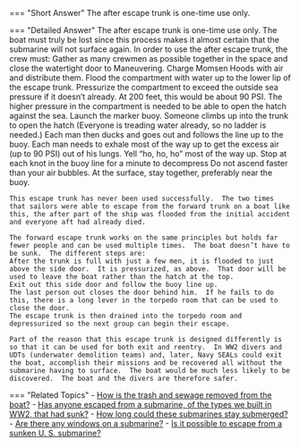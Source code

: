 
=== "Short Answer"
    The after escape trunk is one-time use only.

=== "Detailed Answer"
    The after escape trunk is one-time use only.  The boat must truly be lost since this process makes it almost certain that the submarine will not surface again.  In order to use the after escape trunk, the crew must:
    Gather as many crewmen as possible together in the space and close the watertight door to Maneuvering.
    Charge Momsen Hoods with air and distribute them.
    Flood the compartment with water up to the lower lip of the escape trunk.
    Pressurize the compartment to exceed the outside sea pressure if it doesn’t already.  At 200 feet, this would be about 90 PSI.  The higher pressure in the compartment is needed to be able to open the hatch against the sea.
    Launch the marker buoy.
    Someone climbs up into the trunk to open the hatch (Everyone is treading water already, so no ladder is needed.)
    Each man then ducks and goes out and follows the line up to the buoy.
    Each man needs to exhale most of the way up to get the excess air (up to 90 PSI) out of his lungs.  Yell “ho, ho, ho” most of the way up.
    Stop at each knot in the buoy line for a minute to decompress
    Do not ascend faster than your air bubbles.
    At the surface, stay together, preferably near the buoy.

    This escape trunk has never been used successfully.  The two times that sailors were able to escape from the forward trunk on a boat like this, the after part of the ship was flooded from the initial accident and everyone aft had already died.

    The forward escape trunk works on the same principles but holds far fewer people and can be used multiple times.  The boat doesn’t have to be sunk.  The different steps are:
    After the trunk is full with just a few men, it is flooded to just above the side door.  It is pressurized, as above.  That door will be used to leave the boat rather than the hatch at the top.
    Exit out this side door and follow the buoy line up.
    The last person out closes the door behind him.  If he fails to do this, there is a long lever in the torpedo room that can be used to close the door.
    The escape trunk is then drained into the torpedo room and depressurized so the next group can begin their escape.

    Part of the reason that this escape trunk is designed differently is so that it can be used for both exit and reentry.  In WW2 divers and UDTs (underwater demolition teams) and, later, Navy SEALs could exit the boat, accomplish their missions and be recovered all without the submarine having to surface.  The boat would be much less likely to be discovered.  The boat and the divers are therefore safer.

=== "Related Topics"
    - [How is the trash and sewage removed from the boat?](../FAQs/how-is-the-trash-and-sewage-removed-from-the-boat.md)
    - [Has anyone escaped from a submarine, of the types we built in WW2, that had sunk?](../FAQs/has-anyone-escaped-from-a-submarine-of-the-types-we-built-in-ww2-that-had-sunk.md)
    - [How long could these submarines stay submerged?](../FAQs/how-long-could-these-submarines-stay-submerged.md)
    - [Are there any windows on a submarine?](../FAQs/are-there-any-windows-on-a-submarine.md)
    - [Is it possible to escape from a sunken U. S. submarine?](../FAQs/is-it-possible-to-escape-from-a-sunken-u-s-submarine.md)
